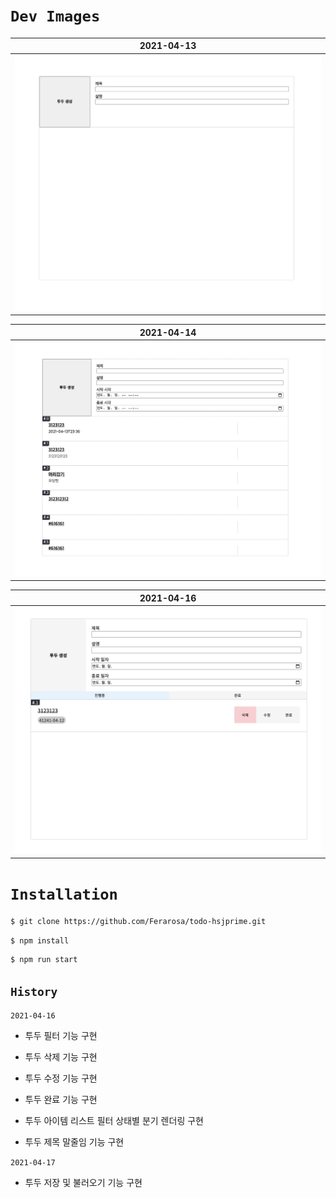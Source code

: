 # `Dev Images`

| 2021-04-13 |
|:-------------:|
| ![2021-04-13](https://github.com/Ferarosa/todo-hsjprime/blob/master/devImages/2021-04-13.png?raw=true) |

| 2021-04-14 |
|:-------------:|
| ![2021-04-14](https://github.com/Ferarosa/todo-hsjprime/blob/master/devImages/2021-04-14.png?raw=true) |

| 2021-04-16 |
|:-------------:|
| ![2021-04-16](https://github.com/Ferarosa/todo-hsjprime/blob/master/devImages/2021-04-16.png?raw=true) |

# `Installation`

```bash
$ git clone https://github.com/Ferarosa/todo-hsjprime.git
```
```bash
$ npm install
```
```bash
$ npm run start
```

## `History`

`2021-04-16`

- 투두 필터 기능 구현
  
- 투두 삭제 기능 구현
  
- 투두 수정 기능 구현
  
- 투두 완료 기능 구현
  
- 투두 아이템 리스트 필터 상태별 분기 렌더링 구현

- 투두 제목 말줄임 기능 구현

`2021-04-17`

- 투두 저장 및 불러오기 기능 구현